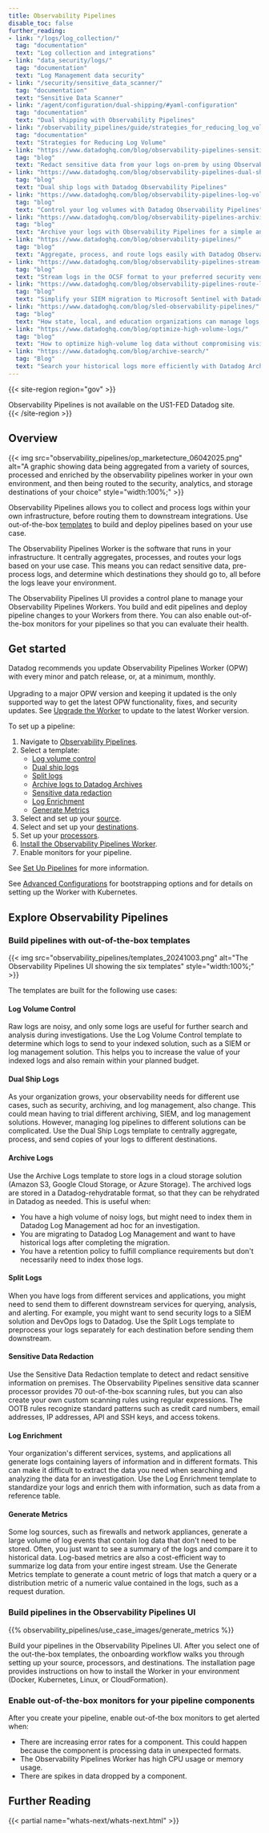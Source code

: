 ```yaml
---
title: Observability Pipelines
disable_toc: false
further_reading:
- link: "/logs/log_collection/"
  tag: "documentation"
  text: "Log collection and integrations"
- link: "data_security/logs/"
  tag: "documentation"
  text: "Log Management data security"
- link: "/security/sensitive_data_scanner/"
  tag: "documentation"
  text: "Sensitive Data Scanner"
- link: "/agent/configuration/dual-shipping/#yaml-configuration"
  tag: "documentation"
  text: "Dual shipping with Observability Pipelines"
- link: "/observability_pipelines/guide/strategies_for_reducing_log_volume/"
  tag: "documentation"
  text: "Strategies for Reducing Log Volume"
- link: "https://www.datadoghq.com/blog/observability-pipelines-sensitive-data-redaction/"
  tag: "blog"
  text: "Redact sensitive data from your logs on-prem by using Observability Pipelines"
- link: "https://www.datadoghq.com/blog/observability-pipelines-dual-ship-logs/"
  tag: "blog"
  text: "Dual ship logs with Datadog Observability Pipelines"
- link: "https://www.datadoghq.com/blog/observability-pipelines-log-volume-control/"
  tag: "blog"
  text: "Control your log volumes with Datadog Observability Pipelines"
- link: "https://www.datadoghq.com/blog/observability-pipelines-archiving/"
  tag: "blog"
  text: "Archive your logs with Observability Pipelines for a simple and affordable migration to Datadog"
- link: "https://www.datadoghq.com/blog/observability-pipelines/"
  tag: "blog"
  text: "Aggregate, process, and route logs easily with Datadog Observability Pipelines"
- link: "https://www.datadoghq.com/blog/observability-pipelines-stream-logs-in-ocsf-format/"
  tag: "blog"
  text: "Stream logs in the OCSF format to your preferred security vendors or data lakes with Observability Pipelines"
- link: "https://www.datadoghq.com/blog/observability-pipelines-route-logs-microsoft-sentinel/"
  tag: "blog"
  text: "Simplify your SIEM migration to Microsoft Sentinel with Datadog Observability Pipelines"
- link: "https://www.datadoghq.com/blog/sled-observability-pipelines/"
  tag: "blog"
  text: "How state, local, and education organizations can manage logs flexibly and efficiently using Datadog Observability Pipelines"
- link: "https://www.datadoghq.com/blog/optimize-high-volume-logs/"
  tag: "blog"
  text: "How to optimize high-volume log data without compromising visibility"
- link: "https://www.datadoghq.com/blog/archive-search/"
  tag: "Blog"
  text: "Search your historical logs more efficiently with Datadog Archive Search"
---
```


{{< site-region region="gov" >}}
<div class="alert alert-danger">Observability Pipelines is not available on the US1-FED Datadog site.</div>
{{< /site-region >}}

## Overview

{{< img src="observability_pipelines/op_marketecture_06042025.png" alt="A graphic showing data being aggregated from a variety of sources, processed and enriched by the observability pipelines worker in your own environment, and then being routed to the security, analytics, and storage destinations of your choice" style="width:100%;" >}}

Observability Pipelines allows you to collect and process logs within your own infrastructure, before routing them to downstream integrations. Use out-of-the-box [templates](#build-pipelines-with-out-of-the-box-templates) to build and deploy pipelines based on your use case.

The Observability Pipelines Worker is the software that runs in your infrastructure. It centrally aggregates, processes, and routes your logs based on your use case. This means you can redact sensitive data, pre-process logs, and determine which destinations they should go to, all before the logs leave your environment.

The Observability Pipelines UI provides a control plane to manage your Observability Pipelines Workers. You build and edit pipelines and deploy pipeline changes to your Workers from there. You can also enable out-of-the-box monitors for your pipelines so that you can evaluate their health.

## Get started

<div class="alert alert-info">
Datadog recommends you update Observability Pipelines Worker (OPW) with every minor and patch release, or, at a minimum, monthly. <br><br> Upgrading to a major OPW version and keeping it updated is the only supported way to get the latest OPW functionality, fixes, and security updates. See <a href="https://docs.datadoghq.com/observability_pipelines/install_the_worker/?tab=docker#upgrade-the-worker">Upgrade the Worker</a> to update to the latest Worker version</a>.
</div>

To set up a pipeline:

1. Navigate to [Observability Pipelines][1].
1. Select a template:
    - [Log volume control][2]
    - [Dual ship logs][3]
    - [Split logs][4]
    - [Archive logs to Datadog Archives][5]
    - [Sensitive data redaction][6]
    - [Log Enrichment][7]
    - [Generate Metrics][8]
1. Select and set up your [source][9].
1. Select and set up your [destinations][10].
1. Set up your [processors][11].
1. [Install the Observability Pipelines Worker][14].
1. Enable monitors for your pipeline.

See [Set Up Pipelines][12] for more information.

See [Advanced Configurations][13] for bootstrapping options and for details on setting up the Worker with Kubernetes.

## Explore Observability Pipelines

### Build pipelines with out-of-the-box templates

{{< img src="observability_pipelines/templates_20241003.png" alt="The Observability Pipelines UI showing the six templates" style="width:100%;" >}}

The templates are built for the following use cases:

#### Log Volume Control

Raw logs are noisy, and only some logs are useful for further search and analysis during investigations. Use the Log Volume Control template to determine which logs to send to your indexed solution, such as a SIEM or log management solution. This helps you to increase the value of your indexed logs and also remain within your planned budget.

#### Dual Ship Logs

As your organization grows, your observability needs for different use cases, such as security, archiving, and log management, also change. This could mean having to trial different archiving, SIEM, and log management solutions. However, managing log pipelines to different solutions can be complicated. Use the Dual Ship Logs template to centrally aggregate, process, and send copies of your logs to different destinations.

#### Archive Logs

Use the Archive Logs template to store logs in a cloud storage solution (Amazon S3, Google Cloud Storage, or Azure Storage). The archived logs are stored in a Datadog-rehydratable format, so that they can be rehydrated in Datadog as needed. This is useful when:

- You have a high volume of noisy logs, but might need to index them in Datadog Log Management ad hoc for an investigation.
- You are migrating to Datadog Log Management and want to have historical logs after completing the migration.
- You have a retention policy to fulfill compliance requirements but don't necessarily need to index those logs.

#### Split Logs

When you have logs from different services and applications, you might need to send them to different downstream services for querying, analysis, and alerting. For example, you might want to send security logs to a SIEM solution and DevOps logs to Datadog. Use the Split Logs template to preprocess your logs separately for each destination before sending them downstream.

#### Sensitive Data Redaction

Use the Sensitive Data Redaction template to detect and redact sensitive information on premises. The Observability Pipelines sensitive data scanner processor provides 70 out-of-the-box scanning rules, but you can also create your own custom scanning rules using regular expressions. The OOTB rules recognize standard patterns such as credit card numbers, email addresses, IP addresses, API and SSH keys, and access tokens.

#### Log Enrichment

Your organization's different services, systems, and applications all generate logs containing layers of information and in different formats. This can make it difficult to extract the data you need when searching and analyzing the data for an investigation. Use the Log Enrichment template to standardize your logs and enrich them with information, such as data from a reference table.

#### Generate Metrics

Some log sources, such as firewalls and network appliances, generate a large volume of log events that contain log data that don't need to be stored. Often, you just want to see a summary of the logs and compare it to historical data. Log-based metrics are also a cost-efficient way to summarize log data from your entire ingest stream. Use the Generate Metrics template to generate a count metric of logs that match a query or a distribution metric of a numeric value contained in the logs, such as a request duration.

### Build pipelines in the Observability Pipelines UI

{{% observability_pipelines/use_case_images/generate_metrics %}}

Build your pipelines in the Observability Pipelines UI. After you select one of the out-the-box templates, the onboarding workflow walks you through setting up your source, processors, and destinations. The installation page provides instructions on how to install the Worker in your environment (Docker, Kubernetes, Linux, or CloudFormation).

### Enable out-of-the-box monitors for your pipeline components

After you create your pipeline, enable out-of-the box monitors to get alerted when:

- There are increasing error rates for a component. This could happen because the component is processing data in unexpected formats.
- The Observability Pipelines Worker has high CPU usage or memory usage.
- There are spikes in data dropped by a component.

## Further Reading

{{< partial name="whats-next/whats-next.html" >}}

[1]: https://app.datadoghq.com/observability-pipelines
[2]: /observability_pipelines/log_volume_control/
[3]: /observability_pipelines/dual_ship_logs/
[4]: /observability_pipelines/split_logs/
[5]: /observability_pipelines/archive_logs/
[6]: /observability_pipelines/sensitive_data_redaction/
[7]: /observability_pipelines/log_enrichment/
[8]: /observability_pipelines/set_up_pipelines/generate_metrics/
[9]: /observability_pipelines/sources/
[10]: /observability_pipelines/destinations/
[11]: /observability_pipelines/processors/
[12]: /observability_pipelines/set_up_pipelines/
[13]: /observability_pipelines/advanced_configurations/
[14]: /observability_pipelines/install_the_worker/